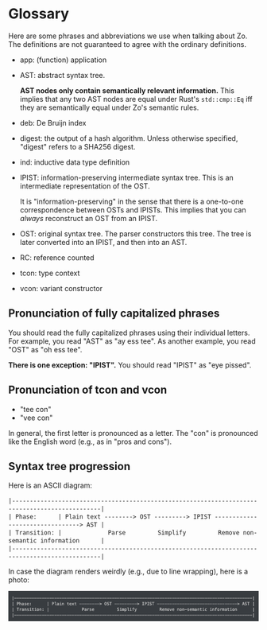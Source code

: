 # Glossary

Here are some phrases and abbreviations
we use when talking about Zo.
The definitions are not guaranteed to agree
with the ordinary definitions.

- app: (function) application
- AST: abstract syntax tree.

  **AST nodes only contain semantically relevant information.**
  This implies that any two AST nodes are equal
  under Rust's `std::cmp::Eq` iff
  they are semantically equal under Zo's semantic rules.

- deb: De Bruijn index
- digest: the output of a hash algorithm.
  Unless otherwise specified, "digest" refers to
  a SHA256 digest.
- ind: inductive data type definition
- IPIST: information-preserving intermediate syntax tree.
  This is an intermediate representation of the OST.

  It is "information-preserving" in the sense that
  there is a one-to-one correspondence between OSTs and IPISTs.
  This implies that you can _always_
  reconstruct an OST from an IPIST.

- OST: original syntax tree.
  The parser constructors this tree.
  The tree is later converted into an IPIST,
  and then into an AST.
- RC: reference counted
- tcon: type context
- vcon: variant constructor

## Pronunciation of fully capitalized phrases

You should read the fully capitalized phrases using their individual letters.
For example, you read "AST" as "ay ess tee".
As another example, you read "OST" as "oh ess tee".

**There is one exception: "IPIST".**
You should read "IPIST" as "eye pissed".

## Pronunciation of tcon and vcon

- "tee con"
- "vee con"

In general, the first letter is pronounced as a letter.
The "con" is pronounced like the English word (e.g., as in "pros and cons").

## Syntax tree progression

Here is an ASCII diagram:

```plaintext
|-----------------------------------------------------------------------------------------------|
| Phase:      | Plain text --------> OST ---------> IPIST --------------------------------> AST |
| Transition: |             Parse         Simplify         Remove non-semantic information      |
|-----------------------------------------------------------------------------------------------|
```

In case the diagram renders weirdly (e.g., due to line wrapping),
here is a photo:

![syntax tree diagram](./syntax_tree_progression_diagram.png)
